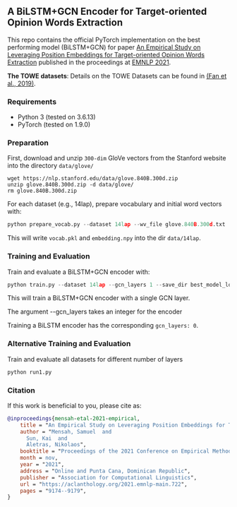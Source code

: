 ## A BiLSTM+GCN Encoder for Target-oriented Opinion Words Extraction

This repo contains the official PyTorch implementation on the best performing model (BiLSTM+GCN) for paper [An Empirical Study on Leveraging Position Embeddings for Target-oriented Opinion Words Extraction](https://aclanthology.org/2021.emnlp-main.722.pdf) published in the proceedings at [EMNLP 2021](https://2021.emnlp.org/).

**The TOWE datasets**: Details on the TOWE Datasets can be found in [(Fan et al., 2019)](https://aclanthology.org/N19-1259.pdf).

### Requirements

- Python 3 (tested on 3.6.13)
- PyTorch (tested on 1.9.0)

### Preparation

First, download and unzip `300-dim` GloVe vectors from the Stanford website into the directory `data/glove/`
```
wget https://nlp.stanford.edu/data/glove.840B.300d.zip
unzip glove.840B.300d.zip -d data/glove/
rm glove.840B.300d.zip
```

For each dataset (e.g., 14lap), prepare vocabulary and initial word vectors with:

```python
python prepare_vocab.py --dataset 14lap --wv_file glove.840B.300d.txt
```

This will write `vocab.pkl` and `embedding.npy` into the dir `data/14lap`.

### Training and Evaluation

Train and evaluate a BiLSTM+GCN encoder with:

```python
python train.py --dataset 14lap --gcn_layers 1 --save_dir best_model_log
```

This will train a BiLSTM+GCN encoder with a single GCN layer.

The argument --gcn_layers takes an integer for the encoder

Training a BiLSTM encoder has the corresponding `gcn_layers: 0`.

### Alternative Training and Evaluation

Train and evaluate all datasets for different number of layers

```python
python run1.py
```

### Citation
If this work is beneficial to you, please cite as:
```bibtex
@inproceedings{mensah-etal-2021-empirical,
    title = "An Empirical Study on Leveraging Position Embeddings for Target-oriented Opinion Words Extraction",
    author = "Mensah, Samuel  and
      Sun, Kai  and
      Aletras, Nikolaos",
    booktitle = "Proceedings of the 2021 Conference on Empirical Methods in Natural Language Processing",
    month = nov,
    year = "2021",
    address = "Online and Punta Cana, Dominican Republic",
    publisher = "Association for Computational Linguistics",
    url = "https://aclanthology.org/2021.emnlp-main.722",
    pages = "9174--9179",
}
```

